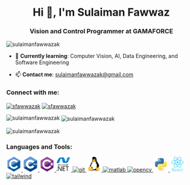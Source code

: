 <h1 align="center">Hi 👋, I'm Sulaiman Fawwaz</h1>
<h3 align="center">Vision and Control Programmer at GAMAFORCE</h3>

<p align="left"> <img src="https://komarev.com/ghpvc/?username=sulaimanfawwazak&label=Profile%20views&color=0e75b6&style=flat" alt="sulaimanfawwazak" /> </p>

- 📖 **Currently learning**: Computer Vision, AI, Data Engineering, and Software Engineering

- 📫 **Contact me**: sulaimanfawwazak@gmail.com


<h3 align="left">Connect with me:</h3>
<p align="left">
<a href="https://linkedin.com/in/sfawwazak" target="blank"><img align="center" src="https://raw.githubusercontent.com/rahuldkjain/github-profile-readme-generator/master/src/images/icons/Social/linked-in-alt.svg" alt="sfawwazak" height="30" width="40" /></a>
<a href="https://instagram.com/sfawwazak" target="blank"><img align="center" src="https://raw.githubusercontent.com/rahuldkjain/github-profile-readme-generator/master/src/images/icons/Social/instagram.svg" alt="sfawwazak" height="30" width="40" /></a>
</p>

<p><img align="left" src="https://github-readme-stats.vercel.app/api/top-langs?username=sulaimanfawwazak&show_icons=true&locale=en&layout=compact" alt="sulaimanfawwazak" /></p>

<p>&nbsp;<img align="center" src="https://github-readme-stats.vercel.app/api?username=sulaimanfawwazak&show_icons=true&locale=en" alt="sulaimanfawwazak" /></p>

<p><img align="center" src="https://github-readme-streak-stats.herokuapp.com/?user=sulaimanfawwazak&" alt="sulaimanfawwazak" /></p>

<h3 align="left">Languages and Tools:</h3>
<p align="left"> <a href="https://www.cprogramming.com/" target="_blank" rel="noreferrer"> <img src="https://raw.githubusercontent.com/devicons/devicon/master/icons/c/c-original.svg" alt="c" width="40" height="40"/> </a> <a href="https://www.w3schools.com/cpp/" target="_blank" rel="noreferrer"> <img src="https://raw.githubusercontent.com/devicons/devicon/master/icons/cplusplus/cplusplus-original.svg" alt="cplusplus" width="40" height="40"/> </a> <a href="https://www.w3schools.com/cs/" target="_blank" rel="noreferrer"> <img src="https://raw.githubusercontent.com/devicons/devicon/master/icons/csharp/csharp-original.svg" alt="csharp" width="40" height="40"/> </a> <a href="https://dotnet.microsoft.com/" target="_blank" rel="noreferrer"> <img src="https://raw.githubusercontent.com/devicons/devicon/master/icons/dot-net/dot-net-original-wordmark.svg" alt="dotnet" width="40" height="40"/> </a> <a href="https://git-scm.com/" target="_blank" rel="noreferrer"> <img src="https://www.vectorlogo.zone/logos/git-scm/git-scm-icon.svg" alt="git" width="40" height="40"/> </a> <a href="https://www.linux.org/" target="_blank" rel="noreferrer"> <img src="https://raw.githubusercontent.com/devicons/devicon/master/icons/linux/linux-original.svg" alt="linux" width="40" height="40"/> </a> <a href="https://www.mathworks.com/" target="_blank" rel="noreferrer"> <img src="https://upload.wikimedia.org/wikipedia/commons/2/21/Matlab_Logo.png" alt="matlab" width="40" height="40"/> </a> <a href="https://opencv.org/" target="_blank" rel="noreferrer"> <img src="https://www.vectorlogo.zone/logos/opencv/opencv-icon.svg" alt="opencv" width="40" height="40"/> </a> <a href="https://www.python.org" target="_blank" rel="noreferrer"> <img src="https://raw.githubusercontent.com/devicons/devicon/master/icons/python/python-original.svg" alt="python" width="40" height="40"/> </a> <a href="https://reactjs.org/" target="_blank" rel="noreferrer"> <img src="https://raw.githubusercontent.com/devicons/devicon/master/icons/react/react-original-wordmark.svg" alt="react" width="40" height="40"/> </a> <a href="https://tailwindcss.com/" target="_blank" rel="noreferrer"> <img src="https://www.vectorlogo.zone/logos/tailwindcss/tailwindcss-icon.svg" alt="tailwind" width="40" height="40"/> </a> </p>

